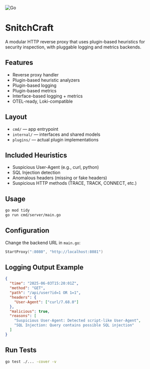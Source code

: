 ![Go](https://github.com/Teagan42/SnitchCraft/actions/workflows/go_tests.yml/badge.svg)

# SnitchCraft

A modular HTTP reverse proxy that uses plugin-based heuristics for security inspection, with pluggable logging and metrics backends.

## Features

- Reverse proxy handler
- Plugin-based heuristic analyzers
- Plugin-based logging
- Plugin-based metrics
- Interface-based logging + metrics
- OTEL-ready, Loki-compatible

## Layout

- `cmd/` — app entrypoint
- `internal/` — interfaces and shared models
- `plugins/` — actual plugin implementations

## Included Heuristics

- Suspicious User-Agent (e.g., curl, python)
- SQL Injection detection
- Anomalous headers (missing or fake headers)
- Suspicious HTTP methods (TRACE, TRACK, CONNECT, etc.)

## Usage

```bash
go mod tidy
go run cmd/server/main.go
```

## Configuration

Change the backend URL in `main.go`:

```go
StartProxy(":8080", "http://localhost:8081")
```

## Logging Output Example

```json
{
  "time": "2025-06-03T15:20:01Z",
  "method": "GET",
  "path": "/api/user?id=1 OR 1=1",
  "headers": {
    "User-Agent": ["curl/7.68.0"]
  },
  "malicious": true,
  "reasons": [
    "Suspicious User-Agent: Detected script-like User-Agent",
    "SQL Injection: Query contains possible SQL injection"
  ]
}
```

## Run Tests

```bash
go test ./... -cover -v
```
